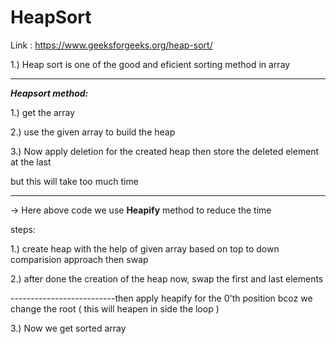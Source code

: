 # HeapSort

Link : https://www.geeksforgeeks.org/heap-sort/

1.) Heap sort is one of the good and eficient sorting method in array

---

***Heapsort method:***

  1.) get the array
  
  2.) use the given array to build the heap
  
  3.) Now apply deletion for the  created heap then store the deleted element at the last
  
  but this will take too much time
    
---

 -> Here above code we use **Heapify** method to reduce the time
 
 steps:
 
  1.) create heap with the help of given array based on top to down comparision approach then swap
  
  2.) after done the creation of the heap now, swap the first and last elements 
  
   --------------------------then apply heapify for the 0'th position bcoz we change the root (  this will heapen in side the loop )
   
  3.) Now we get sorted array
  
